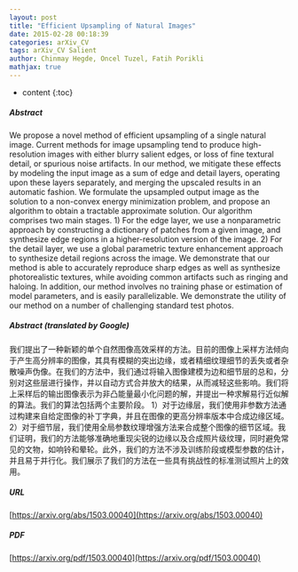```yaml
---
layout: post
title: "Efficient Upsampling of Natural Images"
date: 2015-02-28 00:18:39
categories: arXiv_CV
tags: arXiv_CV Salient
author: Chinmay Hegde, Oncel Tuzel, Fatih Porikli
mathjax: true
---
```


* content
{:toc}

##### Abstract
We propose a novel method of efficient upsampling of a single natural image. Current methods for image upsampling tend to produce high-resolution images with either blurry salient edges, or loss of fine textural detail, or spurious noise artifacts. In our method, we mitigate these effects by modeling the input image as a sum of edge and detail layers, operating upon these layers separately, and merging the upscaled results in an automatic fashion. We formulate the upsampled output image as the solution to a non-convex energy minimization problem, and propose an algorithm to obtain a tractable approximate solution. Our algorithm comprises two main stages. 1) For the edge layer, we use a nonparametric approach by constructing a dictionary of patches from a given image, and synthesize edge regions in a higher-resolution version of the image. 2) For the detail layer, we use a global parametric texture enhancement approach to synthesize detail regions across the image. We demonstrate that our method is able to accurately reproduce sharp edges as well as synthesize photorealistic textures, while avoiding common artifacts such as ringing and haloing. In addition, our method involves no training phase or estimation of model parameters, and is easily parallelizable. We demonstrate the utility of our method on a number of challenging standard test photos.

##### Abstract (translated by Google)
我们提出了一种新颖的单个自然图像高效采样的方法。目前的图像上采样方法倾向于产生高分辨率的图像，其具有模糊的突出边缘，或者精细纹理细节的丢失或者杂散噪声伪像。在我们的方法中，我们通过将输入图像建模为边和细节层的总和，分别对这些层进行操作，并以自动方式合并放大的结果，从而减轻这些影响。我们将上采样后的输出图像表示为非凸能量最小化问题的解，并提出一种求解易行近似解的算法。我们的算法包括两个主要阶段。 1）对于边缘层，我们使用非参数方法通过构建来自给定图像的补丁字典，并且在图像的更高分辨率版本中合成边缘区域。 2）对于细节层，我们使用全局参数纹理增强方法来合成整个图像的细节区域。我们证明，我们的方法能够准确地重现尖锐的边缘以及合成照片级纹理，同时避免常见的文物，如响铃和晕轮。此外，我们的方法不涉及训练阶段或模型参数的估计，并且易于并行化。我们展示了我们的方法在一些具有挑战性的标准测试照片上的效用。

##### URL
[https://arxiv.org/abs/1503.00040](https://arxiv.org/abs/1503.00040)

##### PDF
[https://arxiv.org/pdf/1503.00040](https://arxiv.org/pdf/1503.00040)

